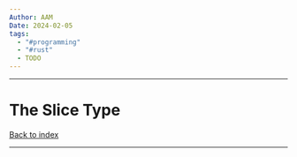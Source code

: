 ```yaml
---
Author: AAM
Date: 2024-02-05
tags:
  - "#programming"
  - "#rust"
  - TODO
---
```

---
# The Slice Type
[Back to index](../RUST.md)

---
